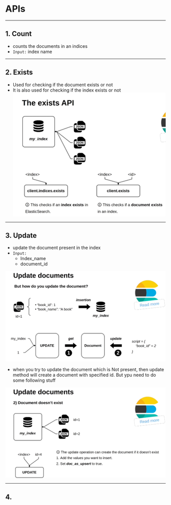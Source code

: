 # APIs
---
## 1. Count
-   counts the documents in an indices
-   `Input:` index name
---
## 2. Exists
-   Used for checking if the document exists or not 
-   It is also used for checking if the index exists or not
![Exists API](./img-src/exists_api.png)
---

## 3. Update
-   update the document present in the index
-   `Input:` 
    -   Index_name
    -   document_id

![Update document](./img-src/update_document.png)

-   when you try to update the document which is Not present, then update method will create a document with specified id. But ypu need to do some following stuff

![update as upsert](./img-src/update_as_upsert.png)

---



## 4.